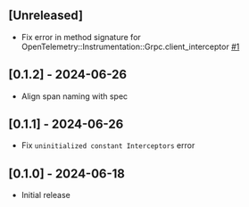 ## [Unreleased]

- Fix error in method signature for OpenTelemetry::Instrumentation::Grpc.client_interceptor [#1](https://github.com/hibachrach/opentelemetry-instrumentation-grpc/pull/1)

## [0.1.2] - 2024-06-26

- Align span naming with spec

## [0.1.1] - 2024-06-26

- Fix `uninitialized constant Interceptors` error

## [0.1.0] - 2024-06-18

- Initial release
